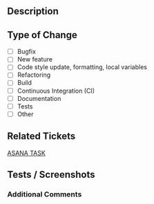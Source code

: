 <!--- Disclaimer: Remove any sections you don't use. Feel free to delete comments as well. -->

## Description

<!--- Describe the changes you have made. Please do not leave this field empty as it helps the reviewer understand the "why" behind the changes -->

## Type of Change

<!--- Check all types of changes that apply with an "x" -->

- [ ] Bugfix
- [ ] New feature
- [ ] Code style update, formatting, local variables
- [ ] Refactoring
- [ ] Build
- [ ] Continuous Integration (CI)
- [ ] Documentation
- [ ] Tests
- [ ] Other

## Related Tickets

<!--- If you worked on a related ticket, please add a link to the ticket in Asana -->

[ASANA TASK]()

<!--- If there is a related testing task, please uncomment the following line and add a link to the ticket in Asana -->
<!-- [TESTING TASK]() -->

## Tests / Screenshots

<!--- If necessary, you can add some visual evidence like screenshots of passing tests or Postman responses -->

### Additional Comments

<!--- Any additional comments you want to add -->
